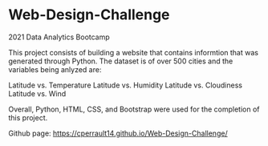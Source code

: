 # Web-Design-Challenge
2021 Data Analytics Bootcamp


This project consists of building a website that contains informtion that was generated through Python. The dataset is of over 500 cities and the variables being anlyzed are:

Latitude vs. Temperature
Latitude vs. Humidity
Latitude vs. Cloudiness
Latitude vs. Wind


Overall, Python, HTML, CSS, and Bootstrap were used for the completion of this project.

Github page:  https://cperrault14.github.io/Web-Design-Challenge/
